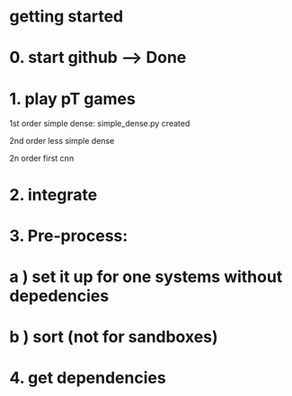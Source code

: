 # getting started
# 0. start github --> Done
# 1. play pT games
1st order simple dense: simple_dense.py created

2nd order less simple dense

2n order first cnn
# 2. integrate
# 3. Pre-process: 
#  a ) set it up for one systems without depedencies
#  b ) sort (not for sandboxes)
# 4. get dependencies
